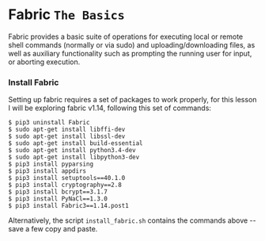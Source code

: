 # Fabric `The Basics`

Fabric provides a basic suite of operations for executing local or
remote shell commands (normally or via sudo) and uploading/downloading
files, as well as auxiliary functionality such as prompting the running
user for input, or aborting execution.


### Install Fabric

Setting up fabric requires a set of packages to work properly,
for this lesson I will be exploring fabric v1.14, following this
set of commands:

```
$ pip3 uninstall Fabric
$ sudo apt-get install libffi-dev
$ sudo apt-get install libssl-dev
$ sudo apt-get install build-essential
$ sudo apt-get install python3.4-dev
$ sudo apt-get install libpython3-dev
$ pip3 install pyparsing
$ pip3 install appdirs
$ pip3 install setuptools==40.1.0
$ pip3 install cryptography==2.8
$ pip3 install bcrypt==3.1.7
$ pip3 install PyNaCl==1.3.0
$ pip3 install Fabric3==1.14.post1
```

Alternatively, the script `install_fabric.sh` contains the commands
above -- save a few copy and paste.
